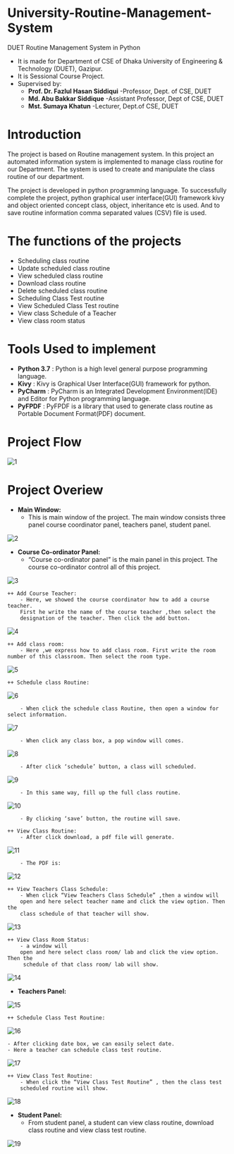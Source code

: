 # University-Routine-Management-System
DUET Routine Management System in Python

* It is made for Department of CSE of Dhaka University of Engineering & Technology (DUET), Gazipur.
* It is Sessional Course Project.
* Supervised by:
    - <b>Prof. Dr. Fazlul Hasan Siddiqui</b>
        -Professor, Dept. of CSE, DUET
    - <b>Md. Abu Bakkar Siddique</b>
        -Assistant Professor, Dept of CSE, DUET
    - <b>Mst. Sumaya Khatun</b>
        -Lecturer, Dept.of CSE, DUET


# Introduction
The project is based on Routine management system. In this project an automated information system is implemented to manage class routine for
our Department. The system is used to create and manipulate the class
routine of our department.

The project is developed in python programming language. To
successfully complete the project, python graphical user
interface(GUI) framework kivy and object oriented concept class, object,
inheritance etc is used. And to save routine information comma
separated values (CSV) file is used.


# The functions of the projects
* Scheduling class routine
* Update scheduled class routine
* View scheduled class routine
* Download class routine
* Delete scheduled class routine
* Scheduling Class Test routine
* View Scheduled Class Test routine
* View class Schedule of a Teacher
* View class room status


# Tools Used to implement
* <b>Python 3.7</b>
    : Python is a high level general purpose programming language.
* <b>Kivy</b>
    : Kivy is Graphical User Interface(GUI) framework for python.
* <b>PyCharm</b>
    : PyCharm is an Integrated Development Environment(IDE) and
Editor for Python programming language.
* <b>PyFPDF</b>
    : PyFPDF is a library that used to generate class routine as Portable Document Format(PDF) document.

# Project Flow
![1](https://github.com/PollobRay/University-Routine-Management-System/assets/96225924/5718c40c-df27-4413-a77e-ef43056acf52)


# Project Overiew
* <b>Main Window:</b>
  - This is main window of the project. The main window consists three
panel course coordinator panel, teachers panel, student panel.

![2](https://github.com/PollobRay/University-Routine-Management-System/assets/96225924/6f0c5a25-b73f-4897-a2d2-1c9ad3ef3199)

* <b>Course Co-ordinator Panel:</b>
  - “Course co-ordinator panel” is the main panel in this project. The
course co-ordinator control all of this project.

![3](https://github.com/PollobRay/University-Routine-Management-System/assets/96225924/ae7f956f-e1c4-4c89-95ef-889c76febf6f)

    ++ Add Course Teacher:
        - Here, we showed the course coordinator how to add a course teacher.
        First he write the name of the course teacher ,then select the
        designation of the teacher. Then click the add button.

![4](https://github.com/PollobRay/University-Routine-Management-System/assets/96225924/e2174e2f-4d09-4369-b3f1-919fe2fe38d6)

    ++ Add class room:
        - Here ,we express how to add class room. First write the room number of this classroom. Then select the room type.

![5](https://github.com/PollobRay/University-Routine-Management-System/assets/96225924/39c6f444-6a7a-4d29-880e-12a2b56154b6)

    ++ Schedule class Routine:
             
![6](https://github.com/PollobRay/University-Routine-Management-System/assets/96225924/af017605-9641-4054-b2c2-598bf3738603)

        - When click the schedule class Routine, then open a window for select information.

![7](https://github.com/PollobRay/University-Routine-Management-System/assets/96225924/18119f13-aae7-4f88-ac97-143cfce6c997)

        - When click any class box, a pop window will comes.

![8](https://github.com/PollobRay/University-Routine-Management-System/assets/96225924/8573472c-24f6-42ad-8063-300ab22b74c6)

        - After click ‘schedule’ button, a class will scheduled.

![9](https://github.com/PollobRay/University-Routine-Management-System/assets/96225924/754197b2-fbd3-4a1c-99a6-144106ce2548)

        - In this same way, fill up the full class routine.

![10](https://github.com/PollobRay/University-Routine-Management-System/assets/96225924/312ef90b-6453-4d43-9c8a-5fbd86e170eb)

        - By clicking ‘save’ button, the routine will save.

    ++ View Class Routine:
        - After click download, a pdf file will generate.

![11](https://github.com/PollobRay/University-Routine-Management-System/assets/96225924/b8b67d07-7922-42cc-8a98-18e35c753a8b)

        - The PDF is:

![12](https://github.com/PollobRay/University-Routine-Management-System/assets/96225924/f1da7f01-7cb0-4b58-9b00-accb89a74bd8)


    ++ View Teachers Class Schedule:
        - When click “View Teachers Class Schedule” ,then a window will
        open and here select teacher name and click the view option. Then the
        class schedule of that teacher will show.

![13](https://github.com/PollobRay/University-Routine-Management-System/assets/96225924/71da7cd3-c6bc-464c-b7ab-d6c2f34561af)

    ++ View Class Room Status:
        - a window will
        open and here select class room/ lab and click the view option. Then the
         schedule of that class room/ lab will show.
        
![14](https://github.com/PollobRay/University-Routine-Management-System/assets/96225924/64277f42-9eb1-4584-83de-c64a06f53924)

* <b>Teachers Panel:</b>
    
![15](https://github.com/PollobRay/University-Routine-Management-System/assets/96225924/d3542271-cb46-43d9-890b-367ce306395e)

    ++ Schedule Class Test Routine:
    
![16](https://github.com/PollobRay/University-Routine-Management-System/assets/96225924/7a3d0f32-708f-4d62-baec-78e6daff9942)

    - After clicking date box, we can easily select date.
    - Here a teacher can schedule class test routine.

![17](https://github.com/PollobRay/University-Routine-Management-System/assets/96225924/c986fd05-7223-4506-b39d-7bf67082a309)

    ++ View Class Test Routine:
        - When click the “View Class Test Routine” , then the class test
        scheduled routine will show.
        
![18](https://github.com/PollobRay/University-Routine-Management-System/assets/96225924/f8fbaafb-d4a7-459f-9a12-dd57371475e6)

* <b>Student Panel:</b>
    - From student panel, a student can view class routine, download class
        routine and view class test routine.
        
![19](https://github.com/PollobRay/University-Routine-Management-System/assets/96225924/436551e3-2d24-43a3-8273-eadcbf24660e)



    
    














    
